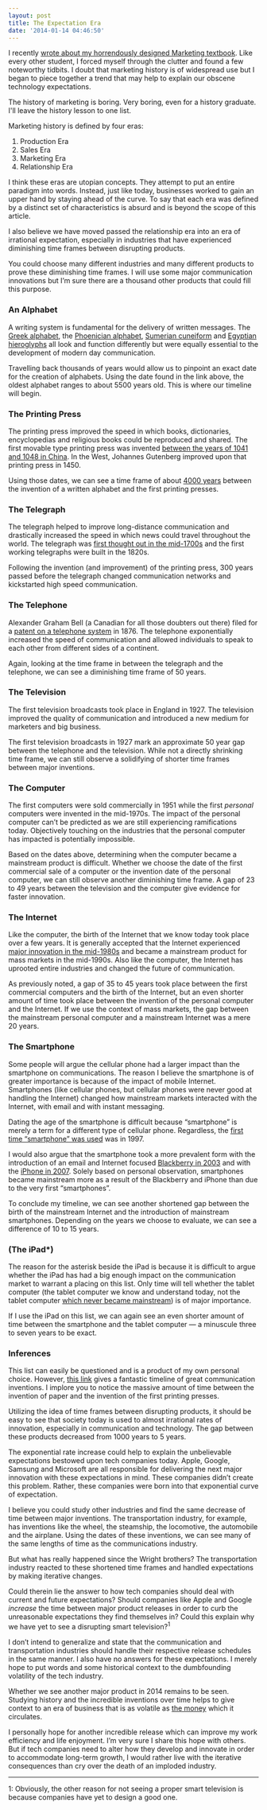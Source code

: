 ```yaml
---
layout: post
title: The Expectation Era
date: '2014-01-14 04:46:50'
---
```


<p>I recently <a href="http://www.thenewsprint.co//8plxke7ysg1dbx85vddhfn7n0w9u05">wrote about my horrendously designed Marketing textbook</a>. Like every other student, I forced myself through the clutter and found a  few noteworthy tidbits. I doubt that marketing history is of widespread use but I began to piece together a trend that may help to explain our obscene technology expectations. </p>

<p>The history of marketing is boring. Very boring, even for a history graduate. I'll leave the history lesson to one list.</p>

<p>Marketing history is defined by four eras: </p>

<ol>
<li>Production Era</li>
<li>Sales Era</li>
<li>Marketing Era</li>
<li>Relationship Era</li>
</ol>

<p>I think these eras are utopian concepts. They attempt to put an entire paradigm into words. Instead,  just like today, businesses worked to gain an upper hand by staying ahead of the curve. To say that each era was defined by a distinct set of characteristics is absurd and is beyond the scope of this article.</p>

<p>I also believe we have moved passed the relationship era into an era of irrational expectation, especially in industries that have experienced diminishing time frames between disrupting products.</p>

<p>You could choose many different industries and many different products to prove these diminishing time frames. I will use some major communication innovations but I’m sure there are a thousand other products that could fill this purpose.</p>

<h3 id="analphabet">An Alphabet</h3>

<p>A writing system is fundamental for the delivery of written messages. The <a href="http://en.wikipedia.org/wiki/Greek_alphabet">Greek alphabet</a>, the <a href="http://en.wikipedia.org/wiki/Phoenician_alphabet">Phoenician alphabet</a>, <a href="http://en.wikipedia.org/wiki/Cuneiform">Sumerian cuneiform</a> and <a href="http://en.wikipedia.org/wiki/Egyptian_hieroglyphs">Egyptian hieroglyphs</a> all look and function differently but were equally essential to the development of modern day communication.</p>

<p>Travelling back thousands of years would allow us to pinpoint an exact date for the creation of alphabets. Using the date found in the link above, the oldest alphabet ranges to about 5500 years old. This is where our timeline will begin.</p>

<h3 id="theprintingpress">The Printing Press</h3>

<p>The printing press improved the speed in which books, dictionaries, encyclopedias and religious books could be reproduced and shared. The first movable type printing press was invented <a href="http://en.wikipedia.org/wiki/Printing_press">between the years of 1041 and 1048 in China</a>. In the West, Johannes Gutenberg improved upon that printing press in 1450. </p>

<p>Using those dates, we can see a time frame of about <a href="http://inventors.about.com/library/inventors/bl_history_of_communication.htm">4000 years</a> between the invention of a written alphabet and the first printing presses.  </p>

<h3 id="thetelegraph">The Telegraph</h3>

<p>The telegraph helped to improve long-distance communication and drastically increased the speed in which news could travel throughout the world. The telegraph was <a href="http://en.wikipedia.org/wiki/Electrical_telegraph#History">first thought out in the mid-1700s</a> and the first working telegraphs were built in the 1820s. </p>

<p>Following the invention (and improvement) of the printing press, 300 years passed before the telegraph changed communication networks and kickstarted high speed communication.</p>

<h3 id="thetelephone">The Telephone</h3>

<p>Alexander Graham Bell (a Canadian for all those doubters out there) filed for a <a href="http://en.wikipedia.org/wiki/Telephone">patent on a telephone system</a> in 1876. The telephone exponentially increased the speed of communication and allowed individuals to speak to each other from different sides of a continent. </p>

<p>Again, looking at the time frame in between the telegraph and the telephone, we can see a diminishing time frame of 50 years.</p>

<h3 id="thetelevision">The Television</h3>

<p>The first television broadcasts took place in England in 1927. The television improved the quality of communication and introduced a new medium for marketers and big business.</p>

<p>The first television broadcasts in 1927 mark an approximate 50 year gap between the telephone and the television. While not a directly shrinking time frame, we can still observe a solidifying of shorter time frames between major inventions.</p>

<h3 id="thecomputer">The Computer</h3>

<p>The first computers were sold commercially in 1951 while the first <em>personal</em> computers were invented in the mid-1970s. The impact of the personal computer can’t be predicted as we are still experiencing ramifications today. Objectively touching on the industries that the personal computer has impacted is potentially impossible. </p>

<p>Based on the dates above, determining when the computer became a mainstream product is difficult. Whether we choose the date of the first commercial sale of a computer or the invention date of the personal computer, we can still observe another diminishing time frame. A gap of 23 to 49 years between the television and the computer give evidence for faster innovation.</p>

<h3 id="theinternet">The Internet</h3>

<p>Like the computer, the birth of the Internet that we know today took place over a few years. It is generally accepted that the Internet experienced <a href="http://en.wikipedia.org/wiki/History_of_the_Internet">major innovation in the mid-1980s</a> and became a mainstream product for mass markets in the mid-1990s. Also like the computer, the Internet has uprooted entire industries and changed the future of communication.</p>

<p>As previously noted, a gap of 35 to 45 years took place between the first commercial computers and the birth of the Internet, but an even shorter amount of time took place between the invention of the personal computer and the Internet. If we use the context of mass markets, the gap between the mainstream personal computer and a mainstream Internet was a mere 20 years.</p>

<h3 id="thesmartphone">The Smartphone</h3>

<p>Some people will argue the cellular phone had a larger impact than the smartphone on communications. The reason I believe the smartphone is of greater importance is because of the impact of mobile Internet. Smartphones (like cellular phones, but cellular phones were never good at handling the Internet) changed how mainstream markets interacted with the Internet, with email and with instant messaging.</p>

<p>Dating the age of the smartphone is difficult because “smartphone” is merely a term for a different type of cellular phone. Regardless, the <a href="http://en.wikipedia.org/wiki/Smartphone#History">first time “smartphone” was used</a> was in 1997. </p>

<p>I would also argue that the smartphone took a more prevalent form with the introduction of an email and Internet focused <a href="http://en.wikipedia.org/wiki/BlackBerry#History">Blackberry in 2003</a> and with the <a href="http://en.wikipedia.org/wiki/IPhone">iPhone in 2007</a>. Solely based on personal observation, smartphones became mainstream more as a result of the Blackberry and iPhone than due to the very first “smartphones”. </p>

<p>To conclude my timeline, we can see another shortened gap between the birth of the mainstream Internet and the introduction of mainstream smartphones. Depending on the years we choose to evaluate, we can see a difference of 10 to 15 years. </p>

<h3 id="theipad">(The iPad*)</h3>

<p>The reason for the asterisk beside the iPad is because it is difficult to argue whether the iPad has had a big enough impact on the communication market to warrant a placing on this list. Only time will tell whether the tablet computer (the tablet computer we know and understand today, not the tablet computer <a href="http://en.wikipedia.org/wiki/Microsoft_Tablet_PC">which never became mainstream</a>) is of major importance.</p>

<p>If I use the iPad on this list, we can again see an even shorter amount of time between the smartphone and the tablet computer — a minuscule three to seven years to be exact.</p>

<h3 id="inferences">Inferences</h3>

<p>This list can easily be questioned and is a product of my own personal choice. However, <a href="http://inventors.about.com/library/inventors/bl_history_of_communication.htm">this link</a> gives a fantastic timeline of great communication inventions. I implore you to notice the massive amount of time between the invention of paper and the invention of the first printing presses. </p>

<p>Utilizing the idea of time frames between disrupting products, it should be easy to see that society today is used to almost irrational rates of innovation, especially in communication and technology. The gap between these products decreased from 1000 years to 5 years. </p>

<p>The exponential rate increase could help to explain the unbelievable expectations bestowed upon tech companies today. Apple, Google, Samsung and Microsoft are all responsible for delivering the next major innovation with these expectations in mind. These companies didn’t create this problem. Rather, these companies were born into that exponential curve of expectation. </p>

<p>I believe you could study other industries and find the same decrease of time between major inventions. The transportation industry, for example, has inventions like the wheel, the steamship, the locomotive, the automobile and the airplane. Using the dates of these inventions, we can see many of the same lengths of time as the communications industry.</p>

<p>But what has really happened since the Wright brothers? The transportation industry reacted to these shortened time frames and handled expectations by making iterative changes.</p>

<p>Could therein lie the answer to how tech companies should deal with current and future expectations? Should companies like Apple and Google <em>increase</em> the time between major product releases in order to curb the unreasonable expectations they find themselves in? Could this explain why we have yet to see a disrupting smart television?<sup>1</sup></p>

<p>I don’t intend to generalize and state that the communication and transportation industries should handle their respective release schedules in the same manner. I also have no answers for these expectations. I merely hope to put words and some historical context to the dumbfounding volatility of the tech industry. </p>

<p>Whether we see another major product in 2014 remains to be seen. Studying history and the incredible inventions over time helps to give context to an era of business that is as volatile as <a href="http://en.wikipedia.org/wiki/Bitcoin">the money</a> which it circulates. </p>

<p>I personally hope for another incredible release which can improve my work efficiency and life enjoyment. I’m very sure I share this hope with others. But if tech companies need to alter how they develop and innovate in order to accommodate long-term growth, I would rather live with the iterative consequences than cry over the death of an imploded industry.</p>

<hr />

<p>1: Obviously, the other reason for not seeing a proper smart television is because companies have yet to design a good one. </p>